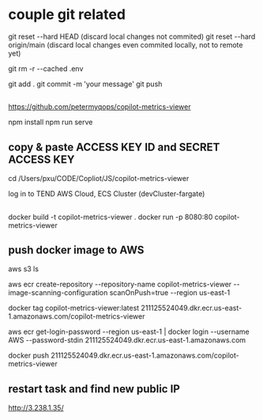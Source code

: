 # couple git related
git reset --hard HEAD  (discard local changes not commited)
git reset --hard origin/main   (discard local changes even commited locally, not to remote yet)

git rm -r --cached .env

git add .
git commit -m 'your message'
git push

##
https://github.com/petermyqops/copilot-metrics-viewer

npm install
npm run serve

## copy & paste ACCESS KEY ID and SECRET ACCESS KEY
cd /Users/pxu/CODE/Copliot/JS/copilot-metrics-viewer

log in to TEND AWS Cloud, ECS Cluster (devCluster-fargate)


##

docker build -t copilot-metrics-viewer .
docker run -p 8080:80 copilot-metrics-viewer


## push docker image to AWS 
aws s3 ls

aws ecr create-repository --repository-name copilot-metrics-viewer  --image-scanning-configuration scanOnPush=true --region us-east-1

docker tag copilot-metrics-viewer:latest 211125524049.dkr.ecr.us-east-1.amazonaws.com/copilot-metrics-viewer

aws ecr get-login-password --region us-east-1 | docker login --username AWS --password-stdin 211125524049.dkr.ecr.us-east-1.amazonaws.com

docker push 211125524049.dkr.ecr.us-east-1.amazonaws.com/copilot-metrics-viewer

## restart task and find new public IP
http://3.238.1.35/
